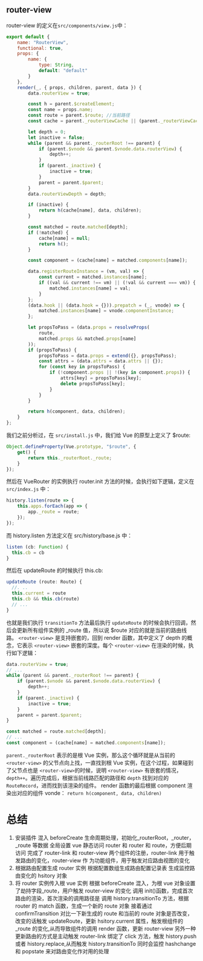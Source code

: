 ## router-view

router-view 的定义在`src/components/view.js`中：

```js
export default {
    name: "RouterView",
    functional: true,
    props: {
        name: {
            type: String,
            default: "default"
        }
    },
    render(_, { props, children, parent, data }) {
        data.routerView = true;

        const h = parent.$createElement;
        const name = props.name;
        const route = parent.$route; //当前路径
        const cache = parent._routerViewCache || (parent._routerViewCache = {});

        let depth = 0;
        let inactive = false;
        while (parent && parent._routerRoot !== parent) {
            if (parent.$vnode && parent.$vnode.data.routerView) {
                depth++;
            }
            if (parent._inactive) {
                inactive = true;
            }
            parent = parent.$parent;
        }
        data.routerViewDepth = depth;

        if (inactive) {
            return h(cache[name], data, children);
        }

        const matched = route.matched[depth];
        if (!matched) {
            cache[name] = null;
            return h();
        }

        const component = (cache[name] = matched.components[name]);

        data.registerRouteInstance = (vm, val) => {
            const current = matched.instances[name];
            if ((val && current !== vm) || (!val && current === vm)) {
                matched.instances[name] = val;
            }
        };
        (data.hook || (data.hook = {})).prepatch = (_, vnode) => {
            matched.instances[name] = vnode.componentInstance;
        };

        let propsToPass = (data.props = resolveProps(
            route,
            matched.props && matched.props[name]
        ));
        if (propsToPass) {
            propsToPass = data.props = extend({}, propsToPass);
            const attrs = (data.attrs = data.attrs || {});
            for (const key in propsToPass) {
                if (!component.props || !(key in component.props)) {
                    attrs[key] = propsToPass[key];
                    delete propsToPass[key];
                }
            }
        }

        return h(component, data, children);
    }
};
```

我们之前分析过，在 `src/install.js` 中，我们给 Vue 的原型上定义了 \$route:

```js
Object.defineProperty(Vue.prototype, "$route", {
    get() {
        return this._routerRoot._route;
    }
});
```

然后在 VueRouter 的实例执行 router.init 方法的时候，会执行如下逻辑，定义在 `src/index.js` 中：

```js
history.listen(route => {
    this.apps.forEach(app => {
        app._route = route;
    });
});
```

而 history.listen 方法定义在 src/history/base.js 中：

```js
listen (cb: Function) {
  this.cb = cb
}

```

然后在 updateRoute 的时候执行 this.cb:

```js
updateRoute (route: Route) {
  //. ..
  this.current = route
  this.cb && this.cb(route)
  // ...
}

```

也就是我们执行 `transitionTo` 方法最后执行 `updateRoute` 的时候会执行回调，然后会更新所有组件实例的 \_route 值，所以说 \$route 对应的就是当前的路由线路。
`<router-view>` 是支持嵌套的，回到 render 函数，其中定义了 depth 的概念，它表示 `<router-view>` 嵌套的深度。每个 `<router-view>` 在渲染的时候，执行如下逻辑：

```js
data.routerView = true;
// ...
while (parent && parent._routerRoot !== parent) {
    if (parent.$vnode && parent.$vnode.data.routerView) {
        depth++;
    }
    if (parent._inactive) {
        inactive = true;
    }
    parent = parent.$parent;
}

const matched = route.matched[depth];
// ...
const component = (cache[name] = matched.components[name]);
```

`parent._routerRoot` 表示的是根 Vue 实例，那么这个循环就是从当前的 `<router-view>` 的父节点向上找，一直找到根 Vue 实例，在这个过程，如果碰到了父节点也是 `<router-view>`的时候，说明 `<router-view>` 有嵌套的情况，`depth++`。遍历完成后，根据当前线路匹配的路径和 `depth` 找到对应的 `RouteRecord`，进而找到该渲染的组件。
render 函数的最后根据 component 渲染出对应的组件 vonde：
`return h(component, data, children)`

# 总结

1. 安装插件
   混入 beforeCreate 生命周期处理，初始化\_routerRoot，\_router，\_route 等数据
   全局设置 vue 静态访问 router 和 router 和 route，方便后期访问
   完成了 router-link 和 router-view 两个组件的注册，router-link 用于触发路由的变化，router-view 作 为功能组件，用于触发对应路由视图的变化
2. 根据路由配置生成 router 实例
   根据配置数组生成路由配置记录表
   生成监控路由变化的 hsitory 对象
3. 将 router 实例传入根 vue 实例
   根据 beforeCreate 混入，为根 vue 对象设置了劫持字段\_route，用户触发 router-view 的变化
   调用 init()函数，完成首次路由的渲染，首次渲染的调用路径是 调用 history.transitionTo 方法，根据 router 的 match 函数，生成一个新的 route 对象
   接着通过 confirmTransition 对比一下新生成的 route 和当前的 route 对象是否改变，改变的话触发 updateRoute，更新 hsitory.current 属性，触发根组件的\_route 的变化,从而导致组件的调用 render 函数，更新 router-view
   另外一种更新路由的方式是主动触发
   router-link 绑定了 click 方法，触发 history.push 或者 history.replace,从而触发 history.transitionTo
   同时会监控 hashchange 和 popstate 来对路由变化作对用的处理
